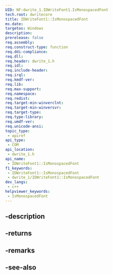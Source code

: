 ```yaml
---
UID: NF:dwrite_1.IDWriteFont1.IsMonospacedFont
tech.root: dwritecore
title: IDWriteFont1::IsMonospacedFont
ms.date: 
targetos: Windows
description: 
prerelease: false
req.assembly: 
req.construct-type: function
req.ddi-compliance: 
req.dll: 
req.header: dwrite_1.h
req.idl: 
req.include-header: 
req.irql: 
req.kmdf-ver: 
req.lib: 
req.max-support: 
req.namespace: 
req.redist: 
req.target-min-winverclnt: 
req.target-min-winversvr: 
req.target-type: 
req.type-library: 
req.umdf-ver: 
req.unicode-ansi: 
topic_type:
 - apiref
api_type:
 - COM
api_location:
 - dwrite_1.h
api_name:
 - IDWriteFont1::IsMonospacedFont
f1_keywords:
 - IDWriteFont1::IsMonospacedFont
 - dwrite_1/IDWriteFont1::IsMonospacedFont
dev_langs:
 - c++
helpviewer_keywords:
 - IsMonospacedFont
---
```


## -description

## -returns

## -remarks

## -see-also

